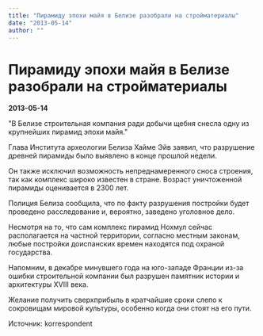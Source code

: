 ```yaml
---
title: "Пирамиду эпохи майя в Белизе разобрали на стройматериалы"
date: "2013-05-14"
author: ""
---
```


# Пирамиду эпохи майя в Белизе разобрали на стройматериалы

**2013-05-14** 

"В Белизе строительная компания ради добычи щебня снесла одну из крупнейших пирамид эпохи майя."

Глава Института археологии Белиза Хайме Эйв заявил, что разрушение древней пирамиды было выявлено в конце прошлой недели. 



Он также исключил возможность непреднамеренного сноса строения, так как комплекс широко известен в стране. Возраст уничтоженной пирамиды оценивается в 2300 лет. 



Полиция Белиза сообщила, что по факту разрушения постройки будет проведено расследование и, вероятно, заведено уголовное дело.



Несмотря на то, что сам комплекс пирамид Нохмул сейчас располагается на частной территории, согласно местным законам, любые постройки доиспанских времен находятся под охраной государства.



Напомним, в декабре минувшего года на юго-западе Франции из-за ошибки строительной компании был разрушен памятник истории и архитектуры XVIII века.

Желание получить сверхприбыль в кратчайшие сроки слепо к сокровищам мировой культуры, особенно когда они стоят на его пути.

Источник: korrespondent